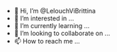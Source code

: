 - 👋 Hi, I’m @LelouchViBrittina
- 👀 I’m interested in ...
- 🌱 I’m currently learning ...
- 💞️ I’m looking to collaborate on ...
- 📫 How to reach me ...

<!---
LelouchViBrittina/LelouchViBrittina is a ✨ special ✨ repository because its `README.md` (this file) appears on your GitHub profile.
You can click the Preview link to take a look at your changes.
--->
